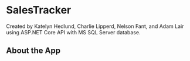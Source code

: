 # SalesTracker

Created by Katelyn Hedlund, Charlie Lipperd, Nelson Fant, and Adam Lair using ASP.NET Core API with MS SQL Server database.

## About the App
